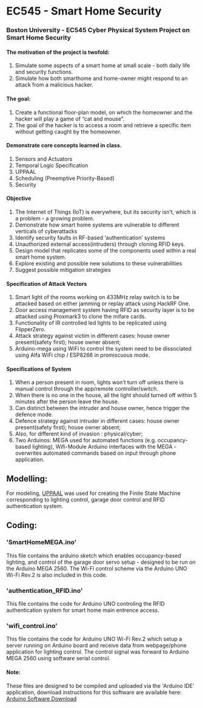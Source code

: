 # EC545 - Smart Home Security
### Boston University - EC545 Cyber Physical System Project on Smart Home Security


#### The motivation of the project is twofold:
1. Simulate some aspects of a smart home at small scale - both daily life and security functions.
2. Simulate how both smarthome and home-owner might respond to an attack from a malicious hacker. 

#### The goal:
1. Create a functional floor-plan model, on which the homeowner and the hacker will play a game of “cat and mouse”. 
2. The goal of the hacker is to access a room and retrieve a specific item without getting caught by the homeowner.

#### Demonstrate core concepts learned in class. 
1. Sensors and Actuators
2. Temporal Logic Specification
3. UPPAAL
4. Scheduling (Preemptive Priority-Based)
5. Security

#### Objective
1. The Internet of Things (IoT) is everywhere, but its security isn’t, which is a problem - a growing problem.
2. Demonstrate how smart home systems are vulnerable to different verticals of cyberattacks
3. Identify security faults in RF-based ‘authentication’ systems 
4. Unauthorized external access(intruders) through cloning RFID keys.
5. Design model that replicates some of the components used within a real smart home system. 
6. Explore existing and possible new solutions to these vulnerabilities
7. Suggest possible mitigation strategies

#### Specification of Attack Vectors
1. Smart light of the rooms working on 433MHz relay switch is to be attacked based on either jamming or replay attack using HackRF One.
2. Door access management system having RFID as security layer is to be attacked using Proxmark3 to clone the mifare cards.
3. Functionality of IR controlled led lights to be replicated using FlipperZero.
4. Attack strategy against victim in different cases: house owner present(safety first); house owner absent;
5. Arduino-mega using WiFi to control the system need to be dissociated using Alfa WiFi chip / ESP8266 in promiscuous mode. 

#### Specifications of System
1. When a person present in room, lights won’t turn off unless there is manual control through the app/remote controller/switch.
2. When there is no one in the house, all the light should turned off within 5 minutes after the person leave the house.
3. Can distinct between the intruder and house owner, hence trigger the defence mode.
4. Defence strategy against intruder in different cases: house owner present(safety first); house owner absent; 
5. Also, for different kind of invasion : physical/cyber;
6. Two Arduinos: MEGA used for automated functions (e.g. occupancy-based lighting), Wifi-Module Arduino interfaces with the MEGA - overwrites automated commands based on input through phone application. 

## Modelling: 
For modeling, [UPPAAL](https://uppaal.org/) was used for creating the Finite State Machine corresponding to lighting control, garage door control and RFID authentication system.

## Coding: 
### 'SmartHomeMEGA.ino'
This file contains the arduino sketch which enables occupancy-based lighting, and control of the garage door servo setup - designed to be run on the Arduino MEGA 2560. The Wi-Fi control scheme via the Arduino UNO Wi-Fi Rev.2 is also included in this code. 
### 'authentication_RFID.ino'
This file contains the code for Arduino UNO controling the RFID authentication system for smart home main entrence access. 
### 'wifi_control.ino'
This file contains the code for Arduino UNO Wi-Fi Rev.2 which setup a server running on Arduino board and receive data from webpage/phone application for lighting control. The control signal was forward to Arduino MEGA 2560 using software serial control.

#### Note:
These files are designed to be compiled and uploaded via the 'Arduino IDE' application, download instructions for this software are available here: [Arduino Software Download](https://support.arduino.cc/hc/en-us/articles/360019833020-Download-and-install-Arduino-IDE)
